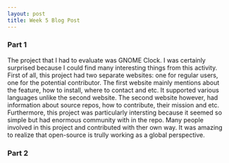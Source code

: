 ```yaml
---
layout: post
title: Week 5 Blog Post
---
```


### Part 1

The project that I had to evaluate was GNOME Clock.
I was certainly surprised because I could find many interesting things from this activity.
First of all, this project had two separate websites: one for regular users, one for the potential contributor.
The first website mainly mentions about the feature, how to install, where to contact and etc.
It supported various languages unlike the second website.
The second website however, had information about source repos, how to contribute, their mission and etc.
Furthermore, this project was particularly intersting because it seemed so simple but had enormous community with in the repo.
Many people involved in this project and contributed with ther own way.
It was amazing to realize that open-source is trully working as a global perspective.

### Part 2
